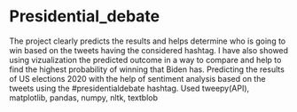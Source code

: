 # Presidential_debate
The project clearly predicts the results and helps determine who is going to win based on the tweets having the considered hashtag.
I have also showed using vizualization the predicted outcome in a way to compare and help to find the highest probability of winning that Biden has.
Predicting the results of US elections 2020 with the help of sentiment analysis based on the tweets using the #presidentialdebate hashtag.
Used tweepy(API), matplotlib, pandas, numpy, nltk, textblob
